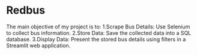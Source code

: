 # Redbus
The main objective of my project is to:  1.Scrape Bus Details: Use Selenium to collect bus information. 
2.Store Data: Save the collected data into a SQL database. 
3.Display Data: Present the stored bus details using filters in a Streamlit web application.
